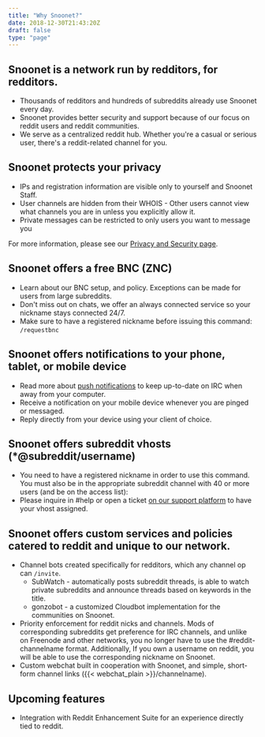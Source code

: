 ```yaml
---
title: "Why Snoonet?"
date: 2018-12-30T21:43:20Z
draft: false
type: "page"
---
```


## Snoonet is a network run by redditors, for redditors.

* Thousands of redditors and hundreds of subreddits already use Snoonet every day.
* Snoonet provides better security and support because of our focus on reddit
  users and reddit communities.
* We serve as a centralized reddit hub. Whether you're a casual or serious user,
  there's a reddit-related channel for you.

## Snoonet protects your privacy

* IPs and registration information are visible only to yourself and Snoonet
  Staff.
* User channels are hidden from their WHOIS - Other users cannot view what
  channels you are in unless you explicitly allow it.
* Private messages can be restricted to only users you want to message you

For more information, please see our [Privacy and Security page](/privacy).

## Snoonet offers a free BNC (ZNC)

* Learn about our BNC setup, and policy. Exceptions can be made for users from
  large subreddits.
* Don't miss out on chats, we offer an always connected service so your nickname
  stays connected 24/7.
* Make sure to have a registered nickname before issuing this command: `/requestbnc`

## Snoonet offers notifications to your phone, tablet, or mobile device

* Read more about [push notifications](/push) to keep up-to-date on IRC when
  away from your computer.
* Receive a notification on your mobile device whenever you are pinged or
  messaged.
* Reply directly from your device using your client of choice.

## Snoonet offers subreddit vhosts (*@subreddit/username)
* You need to have a registered nickname in order to use this command. You must
  also be in the appropriate subreddit channel with 40 or more users (and be on
  the access list):
* Please inquire in #help or open a ticket [on our support platform](https://support.snoonet.org/)
  to have your vhost assigned.

## Snoonet offers custom services and policies catered to reddit and unique to our network.

* Channel bots created specifically for redditors, which any channel op can
  `/invite`.
  - SubWatch - automatically posts subreddit threads, is able to watch private
    subreddits and announce threads based on keywords in the title.
  - gonzobot - a customized Cloudbot implementation for the communities on
    Snoonet.
* Priority enforcement for reddit nicks and channels. Mods of corresponding
  subreddits get preference for IRC channels, and unlike on Freenode and other
  networks, you no longer have to use the #reddit-channelname format.
  Additionally, If you own a username on reddit, you will be able to use the
  corresponding nickname on Snoonet.
* Custom webchat built in cooperation with Snoonet, and simple, short-form
  channel links ({{< webchat_plain >}}/channelname).

## Upcoming features

* Integration with Reddit Enhancement Suite for an experience directly tied to reddit.
